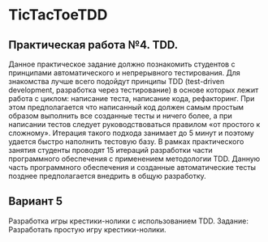# TicTacToeTDD

## Практическая работа №4. TDD.

Данное практическое задание должно познакомить студентов с
принципами автоматического и непрерывного тестирования. Для знакомства
лучше всего подойдут принципы TDD (test-driven development, разработка
через тестирование) в основе которых лежит работа с циклом: написание
теста, написание кода, рефакторинг. При этом предполагается что
написанный код должен самым простым образом выполнить все созданные
тесты и ничего более, а при написании тестов следует руководствоваться
правилом «от простого к сложному». Итерация такого подхода занимает до 5
минут и поэтому удается быстро наполнить тестовую базу. В рамках
практического занятия студенты проводят 15 итераций разработки части
программного обеспечения с применением методологии TDD. Данную часть
программного обеспечения и созданные автоматические тесты позднее
предполагается внедрить в общую разработку.

## Вариант 5

Разработка игры крестики-нолики с использованием TDD. 
Задание: Разработать простую игру крестики-нолики.
